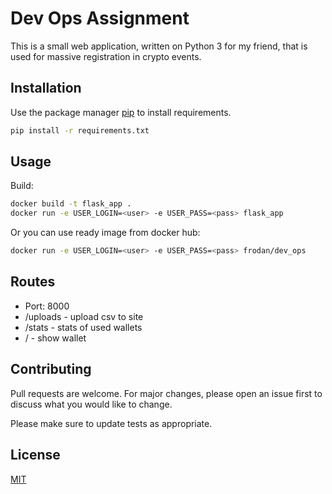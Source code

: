 # Dev Ops Assignment

This is a small web application, written on Python 3 for my friend, that is used for massive registration in crypto events.

## Installation

Use the package manager [pip](https://pip.pypa.io/en/stable/) to install requirements.

```bash
pip install -r requirements.txt
```

## Usage
Build:
```bash
docker build -t flask_app .
docker run -e USER_LOGIN=<user> -e USER_PASS=<pass> flask_app
```
Or you can use ready image from docker hub:
```bash
docker run -e USER_LOGIN=<user> -e USER_PASS=<pass> frodan/dev_ops
```

## Routes
- Port: 8000
- /uploads - upload csv to site
- /stats - stats of used wallets
- / - show wallet

## Contributing
Pull requests are welcome. For major changes, please open an issue first to discuss what you would like to change.

Please make sure to update tests as appropriate.

## License
[MIT](https://choosealicense.com/licenses/mit/)